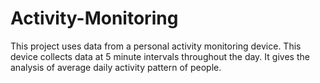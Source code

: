 # Activity-Monitoring
This project uses data from a personal activity monitoring device. This device collects data at 5 minute intervals throughout the day. It gives the analysis of average daily activity pattern of people.
